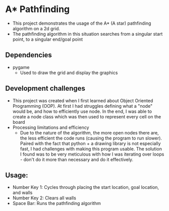 # A* Pathfinding
- This project demonstrates the usage of the A* (A star) pathfinding algorithm on a 2d grid.
- The pathfinding algorithm in this situation searches from a singular start point, to a singular end/goal point

## Dependencies
- pygame
  - Used to draw the grid and display the graphics

## Development challenges
- This project was created when I first learned about Object Oriented Programming (OOP). At first I had struggles defining what a "node" would be, and how to efficiently use node. In the end, I was able to create a node class which was then used to represent every cell on the board
- Processing limitations and efficiency
  - Due to the nature of the algorithm, the more open nodes there are, the less efficient the code runs (causing the program to run slower). Paired with the fact that python + a drawing library is not especially fast, I had challenges with making this program usable. The solution I found was to be very meticulous with how I was iterating over loops - don't do it more than necessary and do it effectively. 

## Usage:
- Number Key 1: Cycles through placing the start location, goal location, and walls
- Number Key 2: Clears all walls
- Space Bar: Runs the pathfinding algorithm
